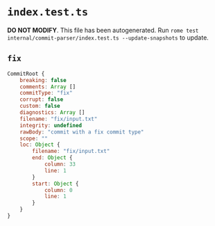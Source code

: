# `index.test.ts`

**DO NOT MODIFY**. This file has been autogenerated. Run `rome test internal/commit-parser/index.test.ts --update-snapshots` to update.

## `fix`

```javascript
CommitRoot {
	breaking: false
	comments: Array []
	commitType: "fix"
	corrupt: false
	custom: false
	diagnostics: Array []
	filename: "fix/input.txt"
	integrity: undefined
	rawBody: "commit with a fix commit type"
	scope: ""
	loc: Object {
		filename: "fix/input.txt"
		end: Object {
			column: 33
			line: 1
		}
		start: Object {
			column: 0
			line: 1
		}
	}
}
```
